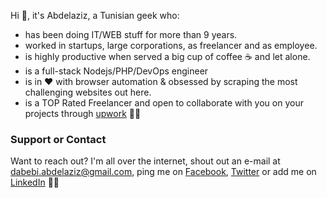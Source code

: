Hi 👋, it's Abdelaziz, a Tunisian geek who:
- has been doing IT/WEB stuff for more than 9 years.
- worked in startups, large corporations, as freelancer and as employee.
- is highly productive when served a big cup of coffee ☕ and let alone. 
- is a full-stack Nodejs/PHP/DevOps engineer
- is in ❤️ with browser automation & obsessed by scraping the most challenging websites out here.
- is a TOP Rated Freelancer and open to collaborate with you on your projects through [upwork](https://www.upwork.com/freelancers/~01d23ae053d58877c2) 🤝🔥

### Support or Contact
Want to reach out? I'm all over the internet, shout out an e-mail at [dabebi.abdelaziz@gmail.com](mailto:dabebi.abdelaziz@gmail.com), ping me on [Facebook](https://www.facebook.com/fcb.simao), [Twitter](https://twitter.com/3azzouzana) or add me on [LinkedIn](https://www.linkedin.com/in/abdelazizdabebi/) 👋👋
